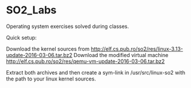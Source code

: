 # SO2_Labs
Operating system exercises solved during classes. 

Quick setup:

Download the kernel sources from http://elf.cs.pub.ro/so2/res/linux-3.13-update-2016-03-06.tar.bz2
Download the modified virtual machine http://elf.cs.pub.ro/so2/res/qemu-vm-update-2016-03-06.tar.bz2

Extract both archives and then create a sym-link in /usr/src/linux-so2 with the path to your 
linux kernel sources.



